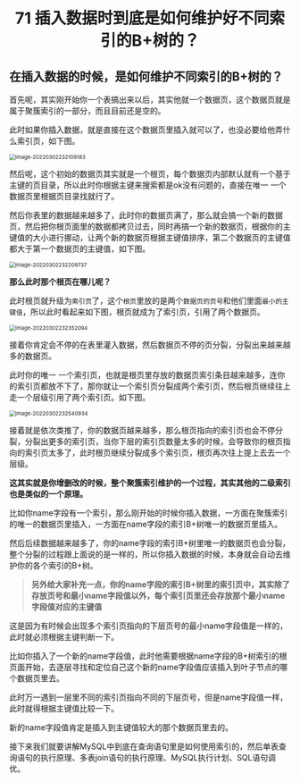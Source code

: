 <h1 align="center">71 插入数据时到底是如何维护好不同索引的B+树的？</h1>



## 在插入数据的时候，是如何维护不同索引的B+树的？

首先呢，其实刚开始你一个表搞出来以后，其实他就一个数据页，这个数据页就是属于聚簇索引的一部分，而且目前还是空的。

此时如果你插入数据，就是直接在这个数据页里插入就可以了，也没必要给他弄什么索引页，如下图。

<img src="https://gitee.com/LastedMemory/studyimages/raw/master/img/mysql/64-108/image-20220302232109183.png" alt="image-20220302232109183" style="zoom:67%;" />

然后呢，这个初始的数据页其实就是一个根页，每个数据页内部默认就有一个基于主键的页目录，所以此时你根据主键来搜索都是ok没有问题的，直接在唯一 一个数据页里根据页目录找就行了。

然后你表里的数据越来越多了，此时你的数据页满了，那么就会搞一个新的数据页，然后把你根页面里的数据都拷贝过去，同时再搞一个新的数据页，根据你的主键值的大小进行挪动，让两个新的数据页根据主键值排序，第二个数据页的主键值都大于第一个数据页的主键值，如下图。  

<img src="https://gitee.com/LastedMemory/studyimages/raw/master/img/mysql/64-108/image-20220302232209737.png" alt="image-20220302232209737" style="zoom: 67%;" />

**那么此时那个根页在哪儿呢？**

此时根页就升级为`索引页`了，这个`根页`里放的是两个`数据页的页号`和他们里面`最小的主键值`，所以此时看起来如下图，根页就成为了索引页，引用了两个数据页。

<img src="https://gitee.com/LastedMemory/studyimages/raw/master/img/mysql/64-108/image-20220302232352094.png" alt="image-20220302232352094" style="zoom:67%;" />

接着你肯定会不停的在表里灌入数据，然后数据页不停的页分裂，分裂出来越来越多的数据页。

此时你的唯一 一个索引页，也就是根页里存放的数据页索引条目越来越多，连你的索引页都放不下了，那你就让一个索引页分裂成两个索引页，然后根页继续往上走一个层级引用了两个索引页。如下图。

<img src="https://gitee.com/LastedMemory/studyimages/raw/master/img/mysql/64-108/image-20220302232540934.png" alt="image-20220302232540934" style="zoom:67%;" />

接着就是依次类推了，你的数据页越来越多，那么根页指向的索引页也会不停分裂，分裂出更多的索引页，当你下层的索引页数量太多的时候，会导致你的根页指向的索引页太多了，此时根页继续分裂成多个索引页，根页再次往上提上去去一个层级。

**这其实就是你增删改的时候，整个聚簇索引维护的一个过程，其实其他的二级索引也是类似的一个原理。**

比如你name字段有一个索引，那么刚开始的时候你插入数据，一方面在聚簇索引的唯一的数据页里插入，一方面在name字段的索引B+树唯一的数据页里插入。

然后后续数据越来越多了，你的name字段的索引B+树里唯一的数据页也会分裂，整个分裂的过程跟上面说的是一样的，所以你插入数据的时候，本身就会自动去维护你的各个索引的B+树。

> **另外给大家补充一点，你的name字段的索引B+树里的索引页中，其实除了存放页号和最小name字段值以外，每个索引页里还会存放那个最小name字段值对应的主键值**

这是因为有时候会出现多个索引页指向的下层页号的最小name字段值是一样的，此时就必须根据主键判断一下。

比如你插入了一个新的name字段值，此时他需要根据name字段的B+树索引的根页面开始，去逐层寻找和定位自己这个新的name字段值应该插入到叶子节点的哪个数据页里去。

此时万一遇到一层里不同的索引页指向不同的下层页号，但是name字段值一样，此时就得根据主键值比较一下。

新的name字段值肯定是插入到主键值较大的那个数据页里去的。

接下来我们就要讲解MySQL中到底在查询语句里是如何使用索引的，然后单表查询语句的执行原理、多表join语句的执行原理、MySQL执行计划、SQL语句调优。

